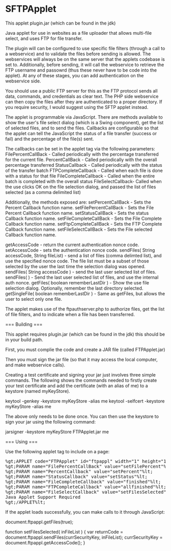 SFTPApplet
===========

This applet plugin.jar (which can be found in the jdk)

Java applet for use in websites as a file uploader that allows multi-file select, and uses FTP for file transfer.

The plugin will can be configured to use specific file filters (through a call to a webservice) and to validate
the files before sending is allowed. The webservices will always be on the same server that the applets codebase 
is set to. Additionally, before sending, it will call the webservice to retrieve the FTP username and passowrd 
(thus these never have to be code into the applet). At any of these stages, you can add authentication on the 
webservice side.

You should use a public FTP server for this as the FTP protocol sends all data, commands, and credentials as clear text.
The PHP side webservice can then copy the files after they are authenticated to a proper directory. If you require
security, I would suggest using the SFTP applet instead.

The applet is programmable via JavaScript. There are methods available to show the user's file select dialog 
(which is a Swing component), get the list of selected files, and to send the files. Callbacks are configurable 
so that the applet can tell the JavaScript the status of a file transfer (success or fail) and the percentage of 
the file(s) sent.

The callbacks can be set in the applet tag via the following parameters: 
FilePercentCallBack - Called periodically with the percentage transferred for the current file. 
PercentCallBack - Called periodically with the overall percentage transferred 
StatusCallback - Called periodically with the status of the transfer batch 
FTPCompleteCallback - Called when each file is done with a status for that file 
FileCompleteCallback - Called when the entire batch is completed with the overall status 
FileSelectCallback- Called when the use clicks OK on the file selection dialog, and passed the list of files selected (as a comma delimited list)

Additionally, the methods exposed are: 
setPercentCallBack - Sets the Percent Callback function name. 
setFilePercentCallBack - Sets the File Percent Callback function name. 
setStatusCallBack - Sets the status Callback function name. 
setFileCompleteCallBack - Sets the File Complete Callback function name. 
setFtpCompleteCallBack - Sets the FTP Complete Callback function name. 
setFileSelectCallBack - Sets the File selected Callback function name.

getAccessCode - return the current authentication nonce code. 
setAccessCode - sets the authentication nonce code.
sendFiles( String accessCode, String fileList) - send a list of files (comma delimted list), and use the specified nonce code. The file list must be a subset of those selected by the user the last time the selection dialog was opened. 
sendFiles( String accessCode ) - send the last user selected list of files. 
sendFiles( ) - Send the last user selected list of files, and use the internal auth nonce. 
getFiles( boolean rememberLastDir ) - Show the use file selection dialog. Optionally, remember the last directory selected. 
getSingleFile( boolean rememberLastDir ) - Same as getFiles, but allows the user to select only one file.

The applet makes use of the ftpauthserver.php to authorize files, get the list of file filters, 
and to indicate when a file has been transferred.

=== Building ===

This applet requires plugin.jar (which can be found in the jdk) this should be in your build path.

First, you must complie the code and create a JAR file (called FTPApplet.jar)

Then you must sign the jar file (so that it may access the local computer, and make webservice calls).

Creating a test certificate and signing your jar just involves three simple commands. 
The following shows the commands needed to firstly create your test certificate and add the certificate 
(with an alias of me) to a keystore (named myKeyStore).

keytool -genkey -keystore myKeyStore -alias me keytool -selfcert -keystore myKeyStore -alias me

The above only needs to be done once. You can then use the keystore to sign your jar using the following command:

jarsigner -keystore myKeyStore FTPApplet.jar me

=== Using ===

Use the following applet tag to include on a page:
<pre>
%gt;APPLET code="FTPApplet" id="ftpappl" width="1" height="1" archive="FTPApplet.jar" MAYSCRIPT%lt;
%gt;PARAM name="FilePercentCallBack" value="setFilePercent"%lt;
%gt;PARAM name="PercentCallback" value="setPercent"%lt;
%gt;PARAM name="StatusCallback" value="setStatus"%lt;
%gt;PARAM name="FileCompleteCallback" value="finished"%lt;
%gt;PARAM name="FTPCompleteCallback" value="allfinished"%lt;
%gt;PARAM name="FileSelectCallback" value="setFilesSelected"%lt;
Java Applet Support Required
%gt;/APPLET%lt;
</pre>

If the applet loads successfully, you can make calls to it through JavaScript:

document.ftpappl.getFiles(true);

function setFilesSelected( inFileList ) { var returnCode = document.ftpappl.sendFiles(currSecurityKey, inFileList); currSecurityKey = document.ftpappl.getAccessCode(); }

